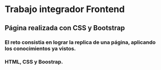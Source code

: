 # Trabajo integrador Frontend 

## Página realizada con CSS y Bootstrap


### El reto consistia en lograr la replica de una página, aplicando los conocimientos ya vistos. 
### HTML, CSS y Boostrap.

### 
